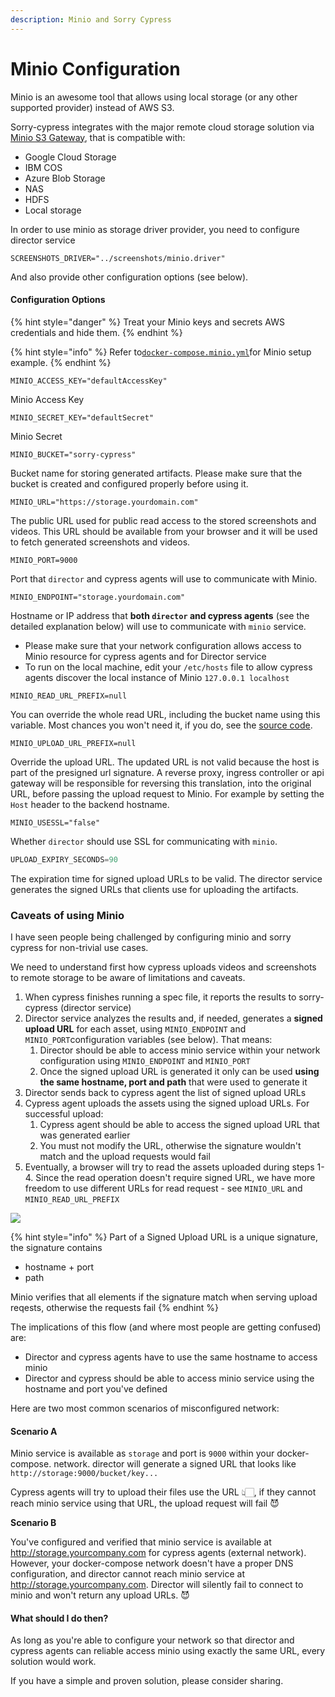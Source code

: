 ```yaml
---
description: Minio and Sorry Cypress
---
```


# Minio Configuration

Minio is an awesome tool that allows using local storage (or any other supported provider) instead of AWS S3.

Sorry-cypress integrates with the major remote cloud storage solution via [Minio S3 Gateway](https://docs.min.io/docs/minio-gateway-for-s3.html), that is compatible with:

* Google Cloud Storage
* IBM COS
* Azure Blob Storage
* NAS
* HDFS
* Local storage

In order to use minio as storage driver provider, you need to configure director service

```
SCREENSHOTS_DRIVER="../screenshots/minio.driver"
```

And also provide other configuration options (see below).

#### Configuration Options

{% hint style="danger" %}
Treat your Minio keys and secrets AWS credentials and hide them.
{% endhint %}

{% hint style="info" %}
Refer to[`docker-compose.minio.yml`](https://github.com/sorry-cypress/sorry-cypress/blob/master/docker-compose.minio.yml)for Minio setup example.
{% endhint %}

`MINIO_ACCESS_KEY="defaultAccessKey"`

Minio Access Key

`MINIO_SECRET_KEY="defaultSecret"`

Minio Secret

`MINIO_BUCKET="sorry-cypress"`

Bucket name for storing generated artifacts. Please make sure that the bucket is created and configured properly before using it.

`MINIO_URL="https://storage.yourdomain.com"`

The public URL used for public read access to the stored screenshots and videos. This URL should be available from your browser and it will be used to fetch generated screenshots and videos.

`MINIO_PORT=9000`

Port that `director` and cypress agents will use to communicate with Minio.

`MINIO_ENDPOINT="storage.yourdomain.com"`

Hostname or IP address that **both `director` and cypress agents** (see the detailed explanation below) will use to communicate with `minio` service.

* Please make sure that your network configuration allows access to Minio resource for cypress agents and for Director service
* To run on the local machine, edit your `/etc/hosts` file to allow cypress agents discover the local instance of Minio `127.0.0.1 localhost`

`MINIO_READ_URL_PREFIX=null`

You can override the whole read URL, including the bucket name using this variable. Most chances you won't need it, if you do, see the [source code](https://github.com/sorry-cypress/sorry-cypress/blob/master/packages/director/src/screenshots/minio/minio.ts#L42).

`MINIO_UPLOAD_URL_PREFIX=null`

Override the upload URL. The updated URL is not valid because the host is part of the presigned url signature. A reverse proxy, ingress controller or api gateway will be responsible for reversing this translation, into the original URL, before passing the upload request to Minio. For example by setting the `Host` header to the backend hostname.

`MINIO_USESSL="false"`

Whether `director` should use SSL for communicating with `minio`.

```typescript
UPLOAD_EXPIRY_SECONDS=90
```

The expiration time for signed upload URLs to be valid. The director service generates the signed URLs that clients use for uploading the artifacts.

### Caveats of using Minio

I have seen people being challenged by configuring minio and sorry cypress for non-trivial use cases.

We need to understand first how cypress uploads videos and screenshots to remote storage to be aware of limitations and caveats.

1. When cypress finishes running a spec file, it reports the results to sorry-cypress (director service)
2. Director service analyzes the results and, if needed, generates a **signed upload URL** for each asset, using `MINIO_ENDPOINT` and `MINIO_PORT`configuration variables (see below). That means:
   1. Director should be able to access minio service within your network configuration using `MINIO_ENDPOINT` and `MINIO_PORT`
   2. Once the signed upload URL is generated it only can be used **using the same hostname, port and path** that were used to generate it
3. Director sends back to cypress agent the list of signed upload URLs
4. Cypress agent uploads the assets using the signed upload URLs. For successful upload:
   1. Cypress agent should be able to access the signed upload URL that was generated earlier
   2. You must not modify the URL, otherwise the signature wouldn't match and the upload requests would fail
5. Eventually, a browser will try to read the assets uploaded during steps 1-4. Since the read operation doesn't require signed URL, we have more freedom to use different URLs for read request - see `MINIO_URL` and `MINIO_READ_URL_PREFIX`

![](../../.gitbook/assets/miniox2.png)

{% hint style="info" %}
Part of a Signed Upload URL is a unique signature, the signature contains

* hostname + port
* path

Minio verifies that all elements if the signature match when serving upload reqests, otherwise the requests fail
{% endhint %}

The implications of this flow (and where most people are getting confused) are:

* Director and cypress agents have to use the same hostname to access minio
* Director and cypress should be able to access minio service using the hostname and port you've defined

Here are two most common scenarios of misconfigured network:

#### Scenario A

Minio service is available as `storage` and port is `9000` within your docker-compose. network. director will generate a signed URL that looks like `http://storage:9000/bucket/key...`

Cypress agents will try to upload their files use the URL 👆🏻, if they cannot reach minio service using that URL, the upload request will fail 😈

**Scenario B**

You've configured and verified that minio service is available at http://storage.yourcompany.com for cypress agents (external network). However, your docker-compose network doesn't have a proper DNS configuration, and director cannot reach minio service at http://storage.yourcompany.com. Director will silently fail to connect to minio and won't return any upload URLs. 😈

#### What should I do then?

As long as you're able to configure your network so that director and cypress agents can reliable access minio using exactly the same URL, every solution would work.

If you have a simple and proven solution, please consider sharing.
